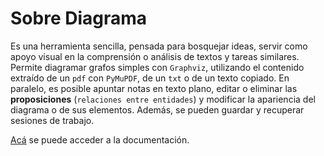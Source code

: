 Sobre Diagrama
==============

Es una herramienta sencilla, pensada para bosquejar ideas, servir como apoyo visual en la comprensión o análisis de textos y tareas similares. Permite diagramar grafos simples con ``Graphviz``, utilizando el contenido extraído de un ``pdf`` con ``PyMuPDF``, de un ``txt`` o de un texto copiado. En paralelo, es posible apuntar notas en texto plano, editar o eliminar las **proposiciones** (`relaciones entre entidades`) y modificar la apariencia del diagrama o de sus elementos. Además, se pueden guardar y recuperar sesiones de trabajo.

[Acá](https://errejotaeme.github.io/diagrama/) se puede acceder a la documentación.
